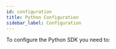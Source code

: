 ```yaml
---
id: configuration
title: Python Configuration
sidebar_label: Configuration
---
```


To configure the Python SDK you need to:

```

```
